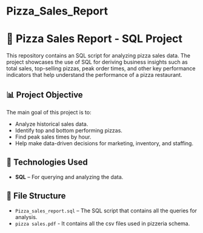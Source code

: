 # Pizza_Sales_Report
# 🍕 Pizza Sales Report - SQL Project

This repository contains an SQL script for analyzing pizza sales data. The project showcases the use of SQL for deriving business insights such as total sales, top-selling pizzas, peak order times, and other key performance indicators that help understand the performance of a pizza restaurant.

## 📊 Project Objective

The main goal of this project is to:

- Analyze historical sales data.
- Identify top and bottom performing pizzas.
- Find peak sales times by hour.
- Help make data-driven decisions for marketing, inventory, and staffing.

## 🧰 Technologies Used

- **SQL** – For querying and analyzing the data.

## 📂 File Structure

- `Pizza_sales_report.sql` – The SQL script that contains all the queries for analysis.
- `pizza sales.pdf` - It contains all the csv files used in pizzeria schema.
